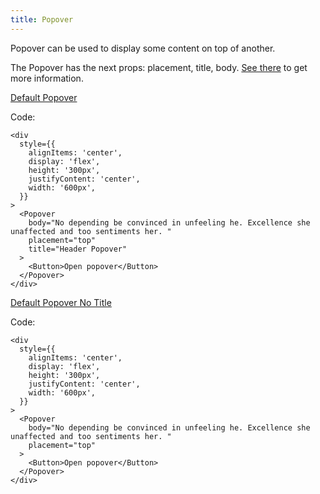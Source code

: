 ```yaml
---
title: Popover
---
```


Popover can be used to display some content on top of another.

The Popover has the next props: placement, title, body. [See there](/?path=/docs/core-popover--docs) to get more information.

[Default Popover](/?path=/story/core-popover--default-popover)

Code:

```tsx
<div
  style={{
    alignItems: 'center',
    display: 'flex',
    height: '300px',
    justifyContent: 'center',
    width: '600px',
  }}
>
  <Popover
    body="No depending be convinced in unfeeling he. Excellence she unaffected and too sentiments her. "
    placement="top"
    title="Header Popover"
  >
    <Button>Open popover</Button>
  </Popover>
</div>
```

[Default Popover No Title](/?path=/story/core-popover--default-popover-no-title)

Code:

```tsx
<div
  style={{
    alignItems: 'center',
    display: 'flex',
    height: '300px',
    justifyContent: 'center',
    width: '600px',
  }}
>
  <Popover
    body="No depending be convinced in unfeeling he. Excellence she unaffected and too sentiments her. "
    placement="top"
  >
    <Button>Open popover</Button>
  </Popover>
</div>
```
